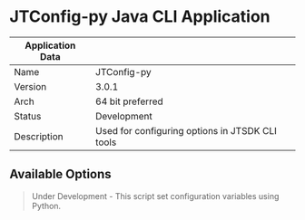 # JTConfig-py Java CLI Application

| Application Data ||
| ---| --- |
| Name        | JTConfig-py |
| Version     | 3.0.1 |
| Arch        | 64 bit preferred |
| Status      | Development
| Description | Used for configuring options in JTSDK CLI tools |

## Available Options

>Under Development - This script set configuration variables using Python.